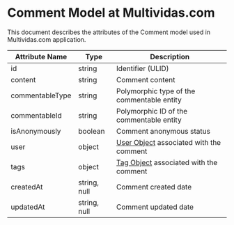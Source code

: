 # Comment Model at Multividas.com

This document describes the attributes of the Comment model used in Multividas.com application.

| Attribute Name   | Type        | Description                                 |
|------------------|-------------|---------------------------------------------|
| id               | string      | Identifier (ULID)
| content          | string      | Comment content
| commentableType  | string      | Polymorphic type of the commentable entity
| commentableId    | string      | Polymorphic ID of the commentable entity
| isAnonymously    | boolean     | Comment anonymous status
| user             | object      | [User Object](/products/multividas/rest/entities/user#user) associated with the comment
| tags             | object      | [Tag Object](/products/multividas/rest/entities/tag#tag) associated with the comment
| createdAt        | string, null| Comment created date
| updatedAt        | string, null| Comment updated date
